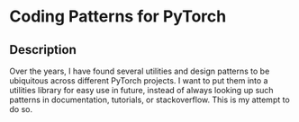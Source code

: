 # Coding Patterns for PyTorch

## Description

Over the years, I have found several utilities and design patterns to be ubiquitous across different PyTorch projects. I want to put them into a utilities library for easy use in future, instead of always looking up such patterns in documentation, tutorials, or stackoverflow. This is my attempt to do so.
